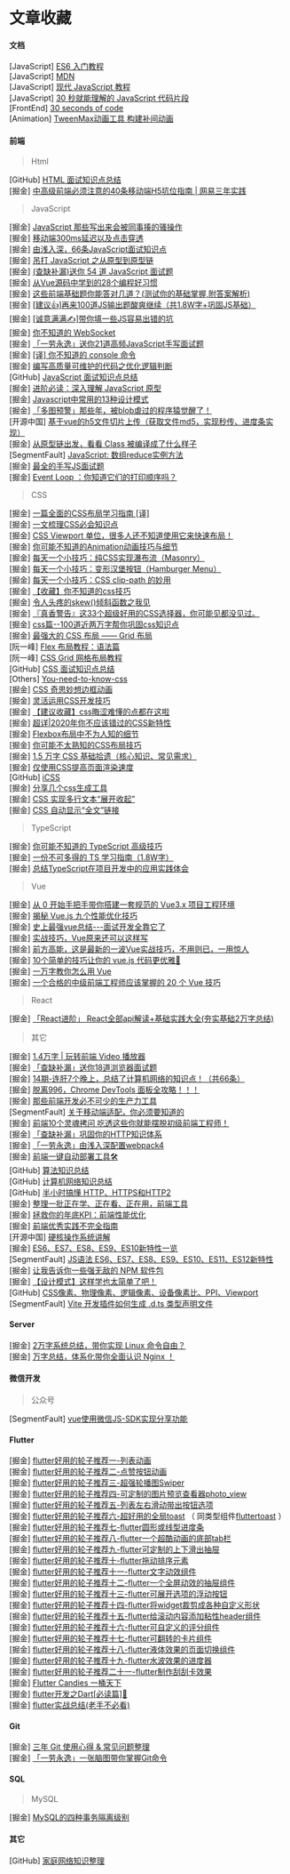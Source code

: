 # 文章收藏

#### 文档

[JavaScript] [ES6 入门教程](https://es6.ruanyifeng.com/)  
[JavaScript] [MDN](https://developer.mozilla.org/zh-CN/)  
[JavaScript] [现代 JavaScript 教程](https://zh.javascript.info/)  
[JavaScript] [30 秒就能理解的 JavaScript 代码片段](https://www.css88.com/30-seconds-of-code/)  
[FrontEnd] [30 seconds of code](https://www.30secondsofcode.org/)  
[Animation] [TweenMax动画工具 构建补间动画](https://www.tweenmax.com.cn/api/tweenmax/)  

#### 前端

> Html

[GitHub] [HTML 面试知识点总结](https://github.com/CavsZhouyou/Front-End-Interview-Notebook/blob/master/Html/Html.md)  
[掘金] [中高级前端必须注意的40条移动端H5坑位指南 | 网易三年实践](https://juejin.cn/post/6921886428158754829)  

> JavaScript  

[掘金] [JavaScript 那些写出来会被同事揍的骚操作](https://juejin.im/post/5e044eb5f265da33b50748c8)  
[掘金] [移动端300ms延迟以及点击穿透](https://juejin.im/post/5f14665bf265da22a9247820)  
[掘金] [由浅入深，66条JavaScript面试知识点](https://juejin.im/post/5ef8377f6fb9a07e693a6061)  
[掘金] [吊打 JavaScript 之从原型到原型链](https://juejin.im/entry/5e5bb025f265da576d60aacd)  
[掘金] [(查缺补漏)送你 54 道 JavaScript 面试题](https://juejin.im/post/5f1412ad6fb9a07e944eff6b)  
[掘金] [从Vue源码中学到的28个编程好习惯](https://juejin.im/post/5f1650ae5188252e884e8ed0)  
[掘金] [这些前端基础题你能答对几道？(测试你的基础掌握,附答案解析)](https://juejin.im/post/5ee03947e51d457889262921)  
[掘金] [[建议👍]再来100道JS输出题酸爽继续（共1.8W字+巩固JS基础）](https://juejin.im/post/5efb4ca5f265da23016c5c80)  
[掘金] [[诚意满满✍]带你填一些JS容易出错的坑](https://juejin.im/post/5f0884c9e51d453462004fae)  
[掘金] [你不知道的 WebSocket](https://juejin.im/post/5f1ef215e51d453473206df6)  
[掘金] [「一劳永逸」送你21道高频JavaScript手写面试题](https://juejin.im/post/6855129007852093453)  
[掘金] [[译] 你不知道的 console 命令](https://juejin.im/post/6844903718677118990)  
[掘金] [编写高质量可维护的代码之优化逻辑判断](https://juejin.im/post/6859125809655840776)  
[GitHub] [JavaScript 面试知识点总结](https://github.com/CavsZhouyou/Front-End-Interview-Notebook/blob/master/JavaScript/JavaScript.md)  
[掘金] [进阶必读：深入理解 JavaScript 原型](https://juejin.cn/post/6901494216074100750)  
[掘金] [Javascript中常用的13种设计模式](https://juejin.cn/post/6911867371896602632)  
[掘金] [「多图预警」那些年，被blob虐过的程序猿觉醒了！](https://juejin.cn/post/6916675943343849479)  
[开源中国] [基于vue的h5文件切片上传（获取文件md5，实现秒传、进度条实现）](https://my.oschina.net/kaikai1/blog/1859976)  
[掘金] [从原型链出发，看看 Class 被编译成了什么样子](https://juejin.cn/post/6952545529247039524)  
[SegmentFault] [JavaScript: 数组reduce实例方法](https://segmentfault.com/a/1190000039774558)  
[掘金] [最全的手写JS面试题](https://juejin.cn/post/6968713283884974088)  
[掘金] [Event Loop ：你知道它们的打印顺序吗？](https://juejin.cn/post/6979244116199047204)  

> CSS

[掘金] [一篇全面的CSS布局学习指南 [译]](https://juejin.im/post/5b3b56a1e51d4519646204bb)  
[掘金] [一文梳理CSS必会知识点](https://juejin.im/post/5f1566ace51d45348d3a1770)  
[掘金] [CSS Viewport 单位，很多人还不知道使用它来快速布局！](https://juejin.im/post/5efd21f2f265da2307399020)  
[掘金] [你可能不知道的Animation动画技巧与细节](https://juejin.im/post/5f14f824e51d45348675e833)  
[掘金] [每天一个小技巧：纯CSS实现瀑布流（Masonry）](https://juejin.im/post/5f02bede6fb9a07e876715cb)  
[掘金] [每天一个小技巧：变形汉堡按钮（Hamburger Menu）](https://juejin.im/post/5f043b886fb9a07e9b1ab409)  
[掘金] [每天一个小技巧：CSS clip-path 的妙用](https://juejin.im/post/5f151aaef265da22aa0f1091)  
[掘金] [【收藏】你不知道的css技巧](https://juejin.im/post/5ed3c27ee51d455f9a6368c9)  
[掘金] [令人头疼的skew()倾斜函数之我见](http://www.javashuo.com/article/p-fsfapmuo-kc.html)  
[掘金] [『真香警告』这33个超级好用的CSS选择器，你可能见都没见过。](https://juejin.im/post/5f0c08dd5188252e7f774b02)  
[掘金] [css篇--100道近两万字帮你巩固css知识点](https://juejin.im/post/5ee0cf335188254ec9505381)  
[掘金] [最强大的 CSS 布局 —— Grid 布局](https://juejin.im/post/5f1e70315188252e937c088b)  
[阮一峰] [Flex 布局教程：语法篇](http://www.ruanyifeng.com/blog/2015/07/flex-grammar.html)  
[阮一峰] [CSS Grid 网格布局教程](http://www.ruanyifeng.com/blog/2019/03/grid-layout-tutorial.html)  
[GitHub] [CSS 面试知识点总结](https://github.com/CavsZhouyou/Front-End-Interview-Notebook/blob/master/Css/Css.md)  
[Others] [You-need-to-know-css](https://lhammer.cn/You-need-to-know-css/#/zh-cn/)  
[掘金] [CSS 奇思妙想边框动画](https://juejin.cn/post/6918921604160290830)  
[掘金] [灵活运用CSS开发技巧](https://juejin.cn/post/6844903926110617613)  
[掘金] [【建议收藏】css晦涩难懂的点都在这啦](https://juejin.cn/post/6888102016007176200)  
[掘金] [超详|2020年你不应该错过的CSS新特性](https://juejin.cn/post/6886258269137043464)  
[掘金] [Flexbox布局中不为人知的细节](https://juejin.cn/post/6938292463605907492)  
[掘金] [你可能不太熟知的CSS布局技巧](https://juejin.cn/post/6932768256683933703)  
[掘金] [1.5 万字 CSS 基础拾遗（核心知识、常见需求）](https://juejin.cn/post/6941206439624966152)  
[掘金] [仅使用CSS提高页面渲染速度](https://juejin.cn/post/6942661408181977118)  
[GitHub] [iCSS](https://github.com/chokcoco/iCSS)  
[掘金] [分享几个css生成工具](https://juejin.cn/post/6944881756524789773)  
[掘金] [CSS 实现多行文本“展开收起”](https://juejin.cn/post/6963904955262435336)  
[掘金] [CSS 自动显示“全文”链接](https://juejin.cn/post/6976436998340870180)  

> TypeScript

[掘金] [你可能不知道的 TypeScript 高级技巧](https://juejin.im/post/5e10a7f65188253a8d3ea3db)  
[掘金] [一份不可多得的 TS 学习指南（1.8W字）](https://juejin.im/post/6872111128135073806)  
[掘金] [总结TypeScript在项目开发中的应用实践体会](https://juejin.cn/post/6970841540776329224)  

> Vue  

[掘金] [从 0 开始手把手带你搭建一套规范的 Vue3.x 项目工程环境](https://juejin.cn/post/6951649464637636622)  
[掘金] [揭秘 Vue.js 九个性能优化技巧](https://juejin.cn/post/6922641008106668045)  
[掘金] [史上最强vue总结---面试开发全靠它了](https://juejin.im/post/5f0dab7df265da22cc286e70)  
[掘金] [实战技巧，Vue原来还可以这样写](https://juejin.im/post/5eef7799f265da02cd3b82fe)  
[掘金] [前方高能，这是最新的一波Vue实战技巧，不用则已，一用惊人](https://juejin.im/post/5ef6d1325188252e75366ab5)  
[掘金] [10个简单的技巧让你的 vue.js 代码更优雅🍊](https://juejin.im/post/5f18f3346fb9a07eb417d2d2)  
[掘金] [一万字教你怎么用 Vue](https://juejin.im/post/5f1a8bbee51d45346e6b6b29)  
[掘金] [一个合格的中级前端工程师应该掌握的 20 个 Vue 技巧](https://juejin.im/post/6872128694639394830)  

> React  

[掘金] [「React进阶」 React全部api解读+基础实践大全(夯实基础2万字总结)](https://juejin.cn/post/6950063294270930980)  

> 其它

[掘金] [1.4万字 | 玩转前端 Video 播放器](https://juejin.im/post/5f0e52fe518825742109d9ee)  
[掘金] [「查缺补漏」送你18道浏览器面试题](https://juejin.im/post/5f184aade51d4534aa4ad7c0)  
[掘金] [14期-连肝7个晚上，总结了计算机网络的知识点！（共66条）](https://juejin.im/post/5ee27de06fb9a047f7131eb2)  
[掘金] [脱离996，Chrome DevTools 面板全攻略！！！](https://juejin.im/post/5f1542e16fb9a07e6f7b80fe)  
[掘金] [那些前端开发必不可少的生产力工具](https://juejin.im/post/5f1f8f7b5188252e65443f9c)  
[SegmentFault] [关于移动端适配，你必须要知道的](https://segmentfault.com/a/1190000019207842)  
[掘金] [前端10个灵魂拷问 吃透这些你就能摆脱初级前端工程师！](https://juejin.im/post/6857800782276902919)  
[掘金] [「查缺补漏」巩固你的HTTP知识体系](https://juejin.im/post/6857287743966281736)  
[掘金] [「一劳永逸」由浅入深配置webpack4](https://juejin.im/post/6859888538004783118)  
[掘金] [前端一键自动部署工具🛠](https://juejin.im/post/6872914108979609614)  
[GitHub] [算法知识总结](https://github.com/CavsZhouyou/Front-End-Interview-Notebook/blob/master/%E7%AE%97%E6%B3%95/%E7%AE%97%E6%B3%95.md)  
[GitHub] [计算机网络知识总结](https://github.com/CavsZhouyou/Front-End-Interview-Notebook/blob/master/%E8%AE%A1%E7%AE%97%E6%9C%BA%E7%BD%91%E7%BB%9C/%E8%AE%A1%E7%AE%97%E6%9C%BA%E7%BD%91%E7%BB%9C.md)  
[GitHub] [半小时搞懂 HTTP、HTTPS和HTTP2](https://github.com/woai3c/Front-end-articles/blob/master/http-https-http2.md)  
[掘金] [整理一批正在学、正在看、正在用，前端工具](https://juejin.cn/post/6911251933386768391)  
[掘金] [拯救你的年底KPI：前端性能优化](https://juejin.cn/post/6911472693405548557)  
[掘金] [前端优秀实践不完全指南](https://juejin.cn/post/6932647134944886797)  
[开源中国] [硬核操作系统讲解](https://my.oschina.net/u/4511602/blog/4966551)  
[掘金] [ES6、ES7、ES8、ES9、ES10新特性一览](https://juejin.cn/post/6844903811622912014)  
[SegmentFault] [JS语法 ES6、ES7、ES8、ES9、ES10、ES11、ES12新特性](https://segmentfault.com/a/1190000039272641)  
[掘金] [让我告诉你一些强无敌的 NPM 软件包](https://juejin.cn/post/6950584088462163982)  
[掘金] [【设计模式】这样学也太简单了吧！](https://juejin.cn/post/6953423646664687652)  
[GitHub] [CSS像素、物理像素、逻辑像素、设备像素比、PPI、Viewport](https://github.com/jawil/blog/issues/21)  
[SegmentFault] [Vite 开发插件如何生成 .d.ts 类型声明文件](https://segmentfault.com/a/1190000040127796)  

#### Server

[掘金] [2万字系统总结，带你实现 Linux 命令自由？](https://juejin.cn/post/6938385978004340744)  
[掘金] [万字总结，体系化带你全面认识 Nginx ！](https://juejin.cn/post/6942607113118023710)  

#### 微信开发

> 公众号  

[SegmentFault] [vue使用微信JS-SDK实现分享功能](https://segmentfault.com/a/1190000020163797)  

#### Flutter

[掘金] [flutter好用的轮子推荐一-列表动画](https://juejin.im/post/5db3cd29518825645a5ba1f3)  
[掘金] [flutter好用的轮子推荐二-点赞按钮动画](https://juejin.im/post/5db4f54bf265da4d02625c17)  
[掘金] [flutter好用的轮子推荐三-超强轮播图Swiper](https://juejin.im/post/5db51d6af265da4cf022ca36)  
[掘金] [flutter好用的轮子推荐四-可定制的图片预览查看器photo_view](https://juejin.im/post/5db6ea5051882509ba7c3735)  
[掘金] [flutter好用的轮子推荐五-列表左右滑动带出按钮选项](https://juejin.im/post/5db8df97e51d4546996304f3)  
[掘金] [flutter好用的轮子推荐六-超好用的全局toast](https://juejin.im/post/5dba3beff265da4cff701af7) （ 同类型组件[fluttertoast](https://pub.flutter-io.cn/packages/fluttertoast) ）  
[掘金] [flutter好用的轮子推荐七-flutter圆形或线型进度条](https://juejin.im/post/5dbfc1e16fb9a020827db765)  
[掘金] [flutter好用的轮子推荐八-flutter一个超酷动画的底部tab栏](https://juejin.im/post/5dc0c52df265da4d5609129e)  
[掘金] [flutter好用的轮子推荐九-flutter可定制的上下滑出抽屉](https://juejin.im/post/5dc28d13f265da4d1c69a5ea)  
[掘金] [flutter好用的轮子推荐十-flutter拖动排序元素](https://juejin.im/post/5dc4c70df265da4d2d1f6c6d)  
[掘金] [flutter好用的轮子推荐十一-flutter文字动效组件](https://juejin.im/post/5dc7ae03f265da4cf210f265)  
[掘金] [flutter好用的轮子推荐十二-flutter一个全屏动效的抽屉组件](https://juejin.im/post/5dca16336fb9a04ab94e1835)  
[掘金] [flutter好用的轮子推荐十三-flutter可展开选项的浮动按钮](https://juejin.im/post/5dcbaa465188256622784353)  
[掘金] [flutter好用的轮子推荐十四-flutter将widget裁剪成各种自定义形状](https://juejin.im/post/5dcd2226e51d45085014b6f8)  
[掘金] [flutter好用的轮子推荐十五-flutter给滚动内容添加粘性header组件](https://juejin.im/post/5dce4a845188254c9479f0af)  
[掘金] [flutter好用的轮子推荐十六-flutter可自定义的评分组件](https://juejin.im/post/5dd1f9eae51d454014386435)  
[掘金] [flutter好用的轮子推荐十七-flutter可翻转的卡片组件](https://juejin.im/post/5dd4f84e5188254e0c036d5f)  
[掘金] [flutter好用的轮子推荐十八-flutter液体效果的页面切换组件](https://juejin.im/post/5ddb54146fb9a07a8f412d62)  
[掘金] [flutter好用的轮子推荐十九-flutter水波效果的进度器](https://juejin.im/post/5dde3194f265da06074f13c6)  
[掘金] [flutter好用的轮子推荐二十一-flutter制作刮刮卡效果](https://juejin.im/post/5df5c48ae51d4558096d5887)  
[掘金] [Flutter Candies 一桶天下](https://juejin.im/post/5d8d5a105188256ec311fa99)  
[掘金] [flutter开发之Dart[必读篇]💯](https://juejin.im/post/5f1c54dff265da22f6164a81)  
[掘金] [flutter实战总结(老手不必看)](https://juejin.cn/post/6891084212997537799)  

#### Git

[掘金] [三年 Git 使用心得 & 常见问题整理](https://juejin.im/post/5ee649ff51882542ea2b5108)  
[掘金] [「一劳永逸」一张脑图带你掌握Git命令](https://juejin.im/post/6869519303864123399)  

#### SQL

> MySQL  

[掘金] [MySQL的四种事务隔离级别](https://juejin.im/post/6844904192491028493)  

#### 其它

[GitHub] [家庭网络知识整理](https://github.com/blanboom/awesome-home-networking-cn)  